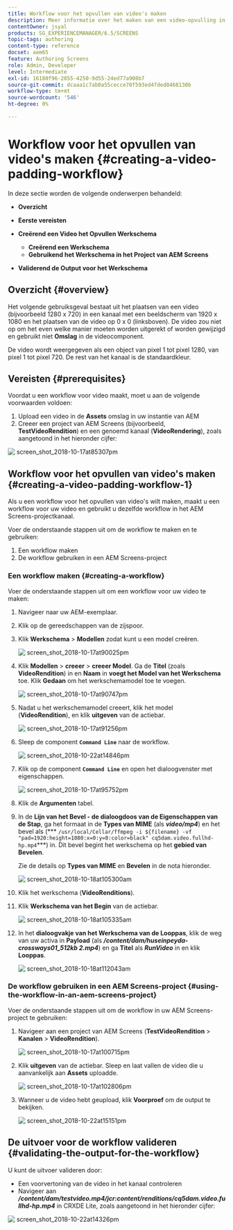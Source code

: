```yaml
---
title: Workflow voor het opvullen van video's maken
description: Meer informatie over het maken van een video-opvulling in de workflow voor uw elementen.
contentOwner: jsyal
products: SG_EXPERIENCEMANAGER/6.5/SCREENS
topic-tags: authoring
content-type: reference
docset: aem65
feature: Authoring Screens
role: Admin, Developer
level: Intermediate
exl-id: 16180f96-2855-4250-9d55-24ed77a908b7
source-git-commit: dcaaa1c7ab0a55cecce70f593ed4fded8468130b
workflow-type: tm+mt
source-wordcount: '546'
ht-degree: 0%

---
```


# Workflow voor het opvullen van video&#39;s maken {#creating-a-video-padding-workflow}

In deze sectie worden de volgende onderwerpen behandeld:

* **Overzicht**
* **Eerste vereisten**
* **Creërend een Video het Opvullen Werkschema**
   * **Creërend een Werkschema**
   * **Gebruikend het Werkschema in het Project van AEM Screens**

* **Validerend de Output voor het Werkschema**

## Overzicht {#overview}

Het volgende gebruiksgeval bestaat uit het plaatsen van een video (bijvoorbeeld 1280 x 720) in een kanaal met een beeldscherm van 1920 x 1080 en het plaatsen van de video op 0 x 0 (linksboven). De video zou niet op om het even welke manier moeten worden uitgerekt of worden gewijzigd en gebruikt niet **Omslag** in de videocomponent.

De video wordt weergegeven als een object van pixel 1 tot pixel 1280, van pixel 1 tot pixel 720. De rest van het kanaal is de standaardkleur.

## Vereisten {#prerequisites}

Voordat u een workflow voor video maakt, moet u aan de volgende voorwaarden voldoen:

1. Upload een video in de **Assets** omslag in uw instantie van AEM
1. Creeer een project van AEM Screens (bijvoorbeeld, **TestVideoRendition**) en een genoemd kanaal (**VideoRendering**), zoals aangetoond in het hieronder cijfer:

![&#x200B; screen_shot_2018-10-17at85307pm &#x200B;](assets/screen_shot_2018-10-17at85307pm.png)

## Workflow voor het opvullen van video&#39;s maken {#creating-a-video-padding-workflow-1}

Als u een workflow voor het opvullen van video&#39;s wilt maken, maakt u een workflow voor uw video en gebruikt u dezelfde workflow in het AEM Screens-projectkanaal.

Voer de onderstaande stappen uit om de workflow te maken en te gebruiken:

1. Een workflow maken
1. De workflow gebruiken in een AEM Screens-project

### Een workflow maken {#creating-a-workflow}

Voer de onderstaande stappen uit om een workflow voor uw video te maken:

1. Navigeer naar uw AEM-exemplaar.
1. Klik op de gereedschappen van de zijspoor.
1. Klik **Werkschema** > **Modellen** zodat kunt u een model creëren.

   ![&#x200B; screen_shot_2018-10-17at90025pm &#x200B;](assets/screen_shot_2018-10-17at90025pm.png)

1. Klik **Modellen** > **creeer** > **creeer Model**. Ga de **Titel** (zoals **VideoRendition**) in en **Naam** in **voegt het Model van het Werkschema** toe. Klik **Gedaan** om het werkschemamodel toe te voegen.

   ![&#x200B; screen_shot_2018-10-17at90747pm &#x200B;](assets/screen_shot_2018-10-17at90747pm.png)

1. Nadat u het werkschemamodel creeert, klik het model (**VideoRendition**), en klik **uitgeven** van de actiebar.

   ![&#x200B; screen_shot_2018-10-17at91256pm &#x200B;](assets/screen_shot_2018-10-17at91256pm.png)

1. Sleep de component **`Command Line`** naar de workflow.

   ![&#x200B; screen_shot_2018-10-22at14846pm &#x200B;](assets/screen_shot_2018-10-22at14846pm.png)

1. Klik op de component **`Command Line`** en open het dialoogvenster met eigenschappen.

   ![&#x200B; screen_shot_2018-10-17at95752pm &#x200B;](assets/screen_shot_2018-10-17at95752pm.png)

1. Klik de **Argumenten** tabel.
1. In de **Lijn van het Bevel - de dialoogdoos van de Eigenschappen van de Stap**, ga het formaat in de **Types van MIME** (als ***video/mp4***) en het bevel als (*** `/usr/local/Cellar/ffmpeg -i ${filename} -vf "pad=1920:height=1080:x=0:y=0:color=black" cq5dam.video.fullhd-hp.mp4` &#x200B;***) in. Dit bevel begint het werkschema op het **gebied van Bevelen**.

   Zie de details op **Types van MIME** en **Bevelen** in de nota hieronder.

   ![&#x200B; screen_shot_2018-10-18at105300am &#x200B;](assets/screen_shot_2018-10-18at105300am.png)

1. Klik het werkschema (**VideoRenditions**).
1. Klik **Werkschema van het Begin** van de actiebar.

   ![&#x200B; screen_shot_2018-10-18at105335am &#x200B;](assets/screen_shot_2018-10-18at105335am.png)

1. In het **dialoogvakje van het Werkschema van de Looppas**, klik de weg van uw activa in **Payload** (als ***/content/dam/huseinpeyda-crossways01_512kb 2.mp4***) en ga **Titel** als ***RunVideo*** in en klik **Looppas**.

   ![&#x200B; screen_shot_2018-10-18at112043am &#x200B;](assets/screen_shot_2018-10-18at112043am.png)

### De workflow gebruiken in een AEM Screens-project {#using-the-workflow-in-an-aem-screens-project}

Voer de onderstaande stappen uit om de workflow in uw AEM Screens-project te gebruiken:

1. Navigeer aan een project van AEM Screens (**TestVideoRendition** > **Kanalen** > **VideoRendition**).

   ![&#x200B; screen_shot_2018-10-17at100715pm &#x200B;](assets/screen_shot_2018-10-17at100715pm.png)

1. Klik **uitgeven** van de actiebar. Sleep en laat vallen de video die u aanvankelijk aan **Assets** uploadde.

   ![&#x200B; screen_shot_2018-10-17at102806pm &#x200B;](assets/screen_shot_2018-10-17at102806pm.png)

1. Wanneer u de video hebt geupload, klik **Voorproef** om de output te bekijken.

   ![&#x200B; screen_shot_2018-10-22at15151pm &#x200B;](assets/screen_shot_2018-10-22at15151pm.png)

## De uitvoer voor de workflow valideren {#validating-the-output-for-the-workflow}

U kunt de uitvoer valideren door:

* Een voorvertoning van de video in het kanaal controleren
* Navigeer aan ***/content/dam/testvideo.mp4/jcr:content/renditions/cq5dam.video.fullhd-hp.mp4*** in CRXDE Lite, zoals aangetoond in het hieronder cijfer:

![&#x200B; screen_shot_2018-10-22at14326pm &#x200B;](assets/screen_shot_2018-10-22at14326pm.png)
